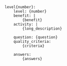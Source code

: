     level{number}:
        level: {number}
        benefit: |
            {benefit}
        activity: |
            {long_description}

        question: {question}
        quality_criteria:
            {criteria}

        answers:
            {answers}